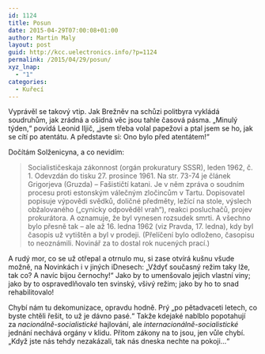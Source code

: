```yaml
---
id: 1124
title: Posun
date: 2015-04-29T07:00:08+01:00
author: Martin Maly
layout: post
guid: http://kcc.uelectronics.info/?p=1124
permalink: /2015/04/29/posun/
xyz_lnap:
  - "1"
categories:
  - Kuřecí
---
```

Vyprávěl se takový vtip. Jak Brežněv na schůzi politbyra vykládá soudruhům, jak zrádná a ošidná věc jsou tahle časová pásma. &#8222;Minulý týden,&#8220; povídá Leonid Iljič, &#8222;jsem třeba volal papežovi a ptal jsem se ho, jak se cítí po atentátu. A představte si: Ono bylo před atentátem!&#8220;

Dočítám Solženicyna, a co nevidím:

> Socialističeskaja zákonnost (orgán prokuratury SSSR), leden 1962, č. 1. Odevzdán do tisku 27. prosince 1961. Na str. 73-74 je článek Grigorjeva (Gruzda) – Fašističtí katani. Je v něm zpráva o soudním procesu proti estonským válečným zločincům v Tartu. Dopisovatel popisuje výpovědi svědků, doličné předměty, ležící na stole, výslech obžalovaného („cynicky odpověděl vrah“), reakci posluchačů, projev prokurátora. A oznamuje, že byl vynesen rozsudek smrti. A všechno bylo přesně tak – ale až 16. ledna 1962 (viz Pravda, 17. ledna), kdy byl časopis už vytištěn a byl v prodeji. (Přelíčení bylo odloženo, časopisu to neoznámili. Novinář za to dostal rok nucených prací.)

A rudý mor, co se už otřepal a otrnulo mu, si zase otvírá kušnu všude možně, na Novinkách i v jiných iDnesech: &#8222;Vždyť současný režim taky lže, tak co? A navíc bijou černochy!&#8220; Jako by to umenšovalo jejich vlastní viny; jako by to ospravedlňovalo ten svinský, všivý režim; jako by ho to snad rehabilitovalo!

Chybí nám tu dekomunizace, opravdu hodně. Prý &#8222;po pětadvaceti letech, co byste chtěli řešit, to už je dávno pasé.&#8220; Takže kdejaké nablblo popotahují za _nacionálně-socialistické_ hajlování, ale _internacionálně-socialistické_ jednání nechává orgány v klidu. Přitom zákony na to jsou, jen vůle chybí. &#8222;Když jste nás tehdy nezakázali, tak nás dneska nechte na pokoji&#8230;&#8220;